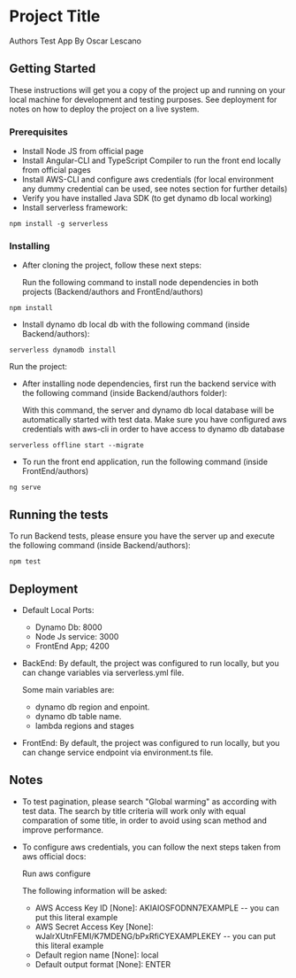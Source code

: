 # Project Title

Authors Test App By Oscar Lescano

## Getting Started

These instructions will get you a copy of the project up and running on your local machine for development and testing purposes. See deployment for notes on how to deploy the project on a live system.

### Prerequisites

* Install Node JS from official page
* Install Angular-CLI and TypeScript Compiler to run the front end locally from official pages
* Install AWS-CLI and configure aws credentials (for local environment any dummy credential can be used, see notes section for further details)
* Verify you have installed Java SDK (to get dynamo db local working)
* Install serverless framework:

```
npm install -g serverless
```

### Installing

* After cloning the project, follow these next steps:

	Run the following command to install node dependencies in both projects (Backend/authors and FrontEnd/authors) 

```
npm install
```

* Install dynamo db local db with the following command (inside Backend/authors):

```
serverless dynamodb install
```

Run the project:

* After installing node dependencies, first run the backend service with the following command (inside Backend/authors folder):

	With this command, the server and dynamo db local database will be automatically started with test data. 
	Make sure you have configured aws credentials with aws-cli in order to have access to dynamo db database
	
```
serverless offline start --migrate
```

* To run the front end application, run the following command (inside FrontEnd/authors)

```
ng serve
```


## Running the tests

To run Backend tests, please ensure you have the server up and execute the following command (inside Backend/authors):

```
npm test
```

## Deployment

* Default Local Ports:

	* Dynamo Db: 8000
	* Node Js service: 3000
	* FrontEnd App; 4200

* BackEnd: 
	By default, the project was configured to run locally, but you can change variables via serverless.yml file. 

	Some main variables are:

	* dynamo db region and enpoint. 
	* dynamo db table name. 
	* lambda regions and stages
	
* FrontEnd:
	By default, the project was configured to run locally, but you can change service endpoint via environment.ts file.




## Notes

* To test pagination, please search "Global warming" as according with test data. 
    The search by title criteria will work only with equal comparation of some title, in order to avoid using scan method and improve performance. 

* To configure aws credentials, you can follow the next steps taken from aws official docs:

	Run aws configure

	The following information will be asked: 

	* AWS Access Key ID [None]: AKIAIOSFODNN7EXAMPLE -- you can put this literal example
	* AWS Secret Access Key [None]: wJalrXUtnFEMI/K7MDENG/bPxRfiCYEXAMPLEKEY -- you can put this literal example
	* Default region name [None]: local
	* Default output format [None]: ENTER

